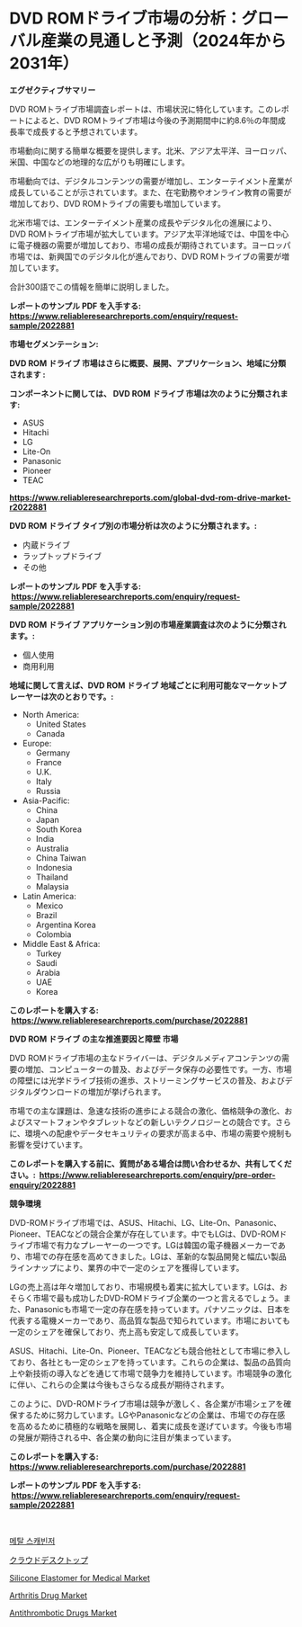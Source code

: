 <p><h1>DVD ROMドライブ市場の分析：グローバル産業の見通しと予測（2024年から2031年）</h1></p><p><strong>エグゼクティブサマリー</strong></p>
<p><p>DVD ROMトライブ市場調査レポートは、市場状況に特化しています。このレポートによると、DVD ROMトライブ市場は今後の予測期間中に約8.6％の年間成長率で成長すると予想されています。</p><p>市場動向に関する簡単な概要を提供します。北米、アジア太平洋、ヨーロッパ、米国、中国などの地理的な広がりも明確にします。</p><p>市場動向では、デジタルコンテンツの需要が増加し、エンターテイメント産業が成長していることが示されています。また、在宅勤務やオンライン教育の需要が増加しており、DVD ROMトライブの需要も増加しています。</p><p>北米市場では、エンターテイメント産業の成長やデジタル化の進展により、DVD ROMトライブ市場が拡大しています。アジア太平洋地域では、中国を中心に電子機器の需要が増加しており、市場の成長が期待されています。ヨーロッパ市場では、新興国でのデジタル化が進んでおり、DVD ROMトライブの需要が増加しています。</p><p>合計300語でこの情報を簡単に説明しました。</p></p>
<p><strong>レポートのサンプル PDF を入手する: <a href="https://www.reliableresearchreports.com/enquiry/request-sample/2022881">https://www.reliableresearchreports.com/enquiry/request-sample/2022881</a></strong></p>
<p><strong>市場セグメンテーション:</strong></p>
<p><strong> DVD ROM ドライブ 市場はさらに概要、展開、アプリケーション、地域に分類されます :</strong></p>
<p><strong>コンポーネントに関しては、 DVD ROM ドライブ 市場は次のように分類されます: &nbsp;</strong></p>
<p><ul><li>ASUS</li><li>Hitachi</li><li>LG</li><li>Lite-On</li><li>Panasonic</li><li>Pioneer</li><li>TEAC</li></ul></p>
<p><strong><a href="https://www.reliableresearchreports.com/global-dvd-rom-drive-market-r2022881">https://www.reliableresearchreports.com/global-dvd-rom-drive-market-r2022881</a></strong></p>
<p><strong> DVD ROM ドライブ タイプ別の市場分析は次のように分類されます。:</strong></p>
<p><ul><li>内蔵ドライブ</li><li>ラップトップドライブ</li><li>その他</li></ul></p>
<p><strong>レポートのサンプル PDF を入手する: &nbsp;<a href="https://www.reliableresearchreports.com/enquiry/request-sample/2022881">https://www.reliableresearchreports.com/enquiry/request-sample/2022881</a></strong></p>
<p><strong> DVD ROM ドライブ アプリケーション別の市場産業調査は次のように分類されます。:</strong></p>
<p><ul><li>個人使用</li><li>商用利用</li></ul></p>
<p><strong>地域に関して言えば、DVD ROM ドライブ 地域ごとに利用可能なマーケットプレーヤーは次のとおりです。:</strong></p>
<p><ul>
    <li>
        North America:
        <ul>
            <li>United States</li>
            <li>Canada</li>
        </ul>
    </li>
    <li>
        Europe:
        <ul>
            <li>Germany</li>
            <li>France</li>
            <li>U.K.</li>
            <li>Italy</li>
            <li>Russia</li>
        </ul>
    </li>
    <li>
        Asia-Pacific:
        <ul>
            <li>China</li>
            <li>Japan</li>
            <li>South Korea</li>
            <li>India</li>
            <li>Australia</li>
            <li>China Taiwan</li>
            <li>Indonesia</li>
            <li>Thailand</li>
            <li>Malaysia</li>
        </ul>
    </li>
    <li>
        Latin America:
        <ul>
            <li>Mexico</li>
            <li>Brazil</li>
            <li>Argentina Korea</li>
            <li>Colombia</li>
        </ul>
    </li>
    <li>
        Middle East & Africa:
        <ul>
            <li>Turkey</li>
            <li>Saudi</li>
            <li>Arabia</li>
            <li>UAE</li>
            <li>Korea</li>
        </ul>
    </li>
    </ul></p>
<p><strong>このレポートを購入する: &nbsp;<a href="https://www.reliableresearchreports.com/purchase/2022881">https://www.reliableresearchreports.com/purchase/2022881</a></strong></p>
<p><strong>DVD ROM ドライブ の主な推進要因と障壁 市場</strong></p>
<p><p>DVD ROMドライブ市場の主なドライバーは、デジタルメディアコンテンツの需要の増加、コンピューターの普及、およびデータ保存の必要性です。一方、市場の障壁には光学ドライブ技術の進歩、ストリーミングサービスの普及、およびデジタルダウンロードの増加が挙げられます。</p><p>市場での主な課題は、急速な技術の進歩による競合の激化、価格競争の激化、およびスマートフォンやタブレットなどの新しいテクノロジーとの競合です。さらに、環境への配慮やデータセキュリティの要求が高まる中、市場の需要や規制も影響を受けています。</p></p>
<p><strong>このレポートを購入する前に、質問がある場合は問い合わせるか、共有してください。:&nbsp; <a href="https://www.reliableresearchreports.com/enquiry/pre-order-enquiry/2022881">https://www.reliableresearchreports.com/enquiry/pre-order-enquiry/2022881</a></strong></p>
<p><strong>競争環境</strong></p>
<p><p>DVD-ROMドライブ市場では、ASUS、Hitachi、LG、Lite-On、Panasonic、Pioneer、TEACなどの競合企業が存在しています。中でもLGは、DVD-ROMドライブ市場で有力なプレーヤーの一つです。LGは韓国の電子機器メーカーであり、市場での存在感を高めてきました。LGは、革新的な製品開発と幅広い製品ラインナップにより、業界の中で一定のシェアを獲得しています。</p><p>LGの売上高は年々増加しており、市場規模も着実に拡大しています。LGは、おそらく市場で最も成功したDVD-ROMドライブ企業の一つと言えるでしょう。また、Panasonicも市場で一定の存在感を持っています。パナソニックは、日本を代表する電機メーカーであり、高品質な製品で知られています。市場においても一定のシェアを確保しており、売上高も安定して成長しています。</p><p>ASUS、Hitachi、Lite-On、Pioneer、TEACなども競合他社として市場に参入しており、各社とも一定のシェアを持っています。これらの企業は、製品の品質向上や新技術の導入などを通じて市場で競争力を維持しています。市場競争の激化に伴い、これらの企業は今後もさらなる成長が期待されます。</p><p>このように、DVD-ROMドライブ市場は競争が激しく、各企業が市場シェアを確保するために努力しています。LGやPanasonicなどの企業は、市場での存在感を高めるために積極的な戦略を展開し、着実に成長を遂げています。今後も市場の発展が期待される中、各企業の動向に注目が集まっています。</p></p>
<p><strong>このレポートを購入する: &nbsp; <a href="https://www.reliableresearchreports.com/purchase/2022881">https://www.reliableresearchreports.com/purchase/2022881</a></strong></p>
<p><strong>レポートのサンプル PDF を入手する: &nbsp;<a href="https://www.reliableresearchreports.com/enquiry/request-sample/2022881">https://www.reliableresearchreports.com/enquiry/request-sample/2022881</a></strong><strong></strong></p>
<p>&nbsp;</p>
<p><p><a href="https://github.com/Tristiarton768456/Market-Research-Report-List-1/blob/main/251483356707.md">메탈 스캐빈저</a></p><p><a href="https://github.com/MosesSpinka1914/Market-Research-Report-List-1/blob/main/203221358893.md">クラウドデスクトップ</a></p><p><a href="https://issuu.com/reportprime-2/docs/silicone-elastomer-for-medical-market-size-2030.pp">Silicone Elastomer for Medical Market</a></p><p><a href="https://github.com/bobicer/Market-Research-Report-List-3/blob/main/arthritis-drug-market.md">Arthritis Drug Market</a></p><p><a href="https://github.com/globismark/Market-Research-Report-List-3/blob/main/antithrombotic-drugs-market.md">Antithrombotic Drugs Market</a></p></p>
